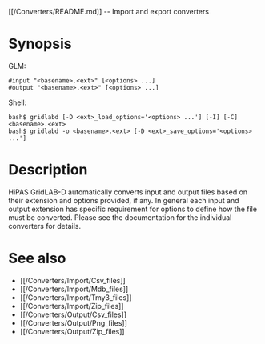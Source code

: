 [[/Converters/README.md]] -- Import and export converters

# Synopsis

GLM:

~~~
#input "<basename>.<ext>" [<options> ...]
#output "<basename>.<ext>" [<options> ...]
~~~

Shell:

~~~
bash$ gridlabd [-D <ext>_load_options='<options> ...'] [-I] [-C] <basename>.<ext>
bash$ gridlabd -o <basename>.<ext> [-D <ext>_save_options='<options> ...']
~~~

# Description

HiPAS GridLAB-D automatically converts input and output files based on their extension and options provided, if any. In general each input and output extension has specific requirement for options to define how the file must be converted. Please see the documentation for the individual converters for details.

# See also

* [[/Converters/Import/Csv_files]]
* [[/Converters/Import/Mdb_files]]
* [[/Converters/Import/Tmy3_files]]
* [[/Converters/Import/Zip_files]]
* [[/Converters/Output/Csv_files]]
* [[/Converters/Output/Png_files]]
* [[/Converters/Output/Zip_files]]
